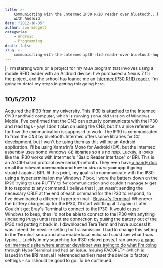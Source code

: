 ```yaml
---
title: >-
    Communicating with the Intermec IP30 RFID reader over bluetooth...hopefully
    with Android
date: "2012-10-05"
author: Jon Badgett
categories:
    - Android
    - Programming
draft: false
slug: >-
    communicating-with-the-intermec-ip30-rfid-reader-over-bluetooth-hopefully-with-android
---
```


|- I'm starting work on a project for my MBA program that involves using a
mobile RFID reader with an Android device. <!--more--> I've purchased a Nexus 7
for the project, and the school has loaned me an
<a href="http://www.intermec.com/products/ip30a/index.aspx">Intermec IP30 RFID
reader</a>. I'm going to detail my steps in getting this going here.

<h2>10/5/2012</h2> Acquired the IP30 from my university. This IP30 is attached
to the Intermec CN3 handheld computer, which is running some old version of
Windows Mobile. I've confirmed that the CN3 can actually communicate with the
IP30 and read tags - yay! I don't plan on using the CN3, but it's a nice
reference for how the communication is supposed to work. The IP30 is
communicated to from the CN3 by bluetooth. Intermec offers some libraries for C#
development, but I won't be using them as this will be an Android application.
I'll be using Xamarin's Mono for Android (C#), but the Intermec assembly uses
some Windows CE libraries so it's no help. Luckily, it looks like the IP30 works
with Intermec's "Basic Reader Interface" or BRI. This is an ASCII-based protocol
over serial/bluetooth. They even
have<a href="http://epsfiles.intermec.com/eps_files/eps_man/937-000.pdf"> a
handy doc</a> on all the relevant commands and how to structure your app if
going straight against BRI. At this point, my goal is to communicate with the
IP30 using a hyperterminal on my Windows 7 box. I wore the battery down on the
IP30 trying to use PUTTY to for communication and couldn't manage to get it to
respond to any command. I believe that I just wasn't sending the necessary CRLF
at the end of each command for the IP30 to respond, so I've downloaded a
different hyperterminal -
<a href="https://sites.google.com/site/terminalbpp/">Bray++'s Terminal</a>.
Whenever the battery charges up for the IP30, I'll start whittling at it again
:) Later... Couldn't get Bray's Terminal to connect to the IP30. It would cause
Windows to beep, then I'd not be able to connect to the IP30 with anything
(including Putty) until I reset the connection by pulling the battery out of the
IP30 and putting it back in. I downloaded Tera Term and have success! It was
indeed the newline setting for transmission. I had to change this setting in the
Terminal setup and also enable local echo so I could see what I was typing...
Luckily in my searching for IP30 related posts, I ran across
<a href="http://community.intermec.com/t5/General-Development-Developer/IP30-Serial-Connection-configuration/td-p/18394">a
page on Intermec's site where another developer was trying to do what I'm doing
through HyperTerminal and had an issue</a>. Issuing FACDFLT4 (which is issued in
the BRI manual I referenced earlier) reset the device to factory settings - so I
should be good to go! To be continued...
